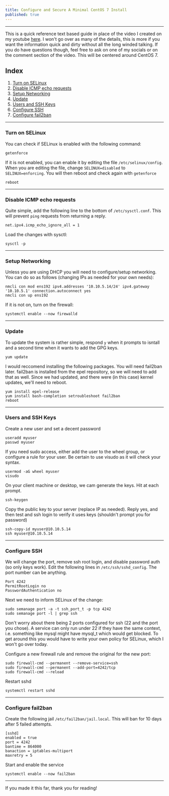 ```yaml
---
title: Configure and Secure A Minimal CentOS 7 Install
published: true
---
```


* * *
This is a quick reference text based guide in place of the video I created on my youtube [here](https://youtu.be/Rv2D1H6IQes). I won't go over as many of the details, this is more if you want the information quick and dirty without all the long winded talking. If you do have questions though, feel free to ask on one of my socials or on the comment section of the video. This will be centered around CentOS 7.

## Index

1. [Turn on SELinux](#selinux)
2. [Disable ICMP echo requests](#icmp)
3. [Setup Networking](#network)
4. [Update](#update)
5. [Users and SSH Keys](#user)
6. [Configure SSH](#ssh)
7. [Configure fail2ban](#fail2ban)


* * *

### Turn on SELinux<a name="selinux"><a/>

You can check if SELinux is enabled with the following command:

```
getenforce
```

If it is not enabled, you can enable it by editing the file `/etc/selinux/config`. When you are editing the file, change `SELINUX=disabled` to `SELINUX=enforcing`. You will then reboot and check again with `getenforce`

`reboot`

* * *

### Disable ICMP echo requests<a name="icmp"><a/>

Quite simple, add the following line to the bottom of `/etc/sysctl.conf`. This will prevent `ping` requests from returning a reply. 

```
net.ipv4.icmp_echo_ignore_all = 1
```

Load the changes with sysctl:

```
sysctl -p
```

* * *

### Setup Networking<a name="network"><a/>

Unless you are using DHCP you will need to configure/setup networking. You can do so as follows (changing IPs as needed for your own needs):

```
nmcli con mod ens192 ipv4.addresses '10.10.5.14/24' ipv4.gateway '10.10.5.1' connection.autoconnect yes
nmcli con up ens192
```

If it is not on, turn on the firewall:

```
systemctl enable --now firewalld
```

* * *

### Update<a name="update"><a/>

To update the system is rather simple, respond `y` when it prompts to isntall and a second time when it wants to add the GPG keys. 

```
yum update
```

I would reccomend installing the following packages. You will need fail2ban later. fail2ban is installed from the epel repository, so we will need to add that as well. Since we had updated, and there were (in this case) kernel updates, we'll need to reboot. 

```
yum install epel-release
yum install bash-completion setroubleshoot fail2ban
reboot
```


* * *

### Users and SSH Keys<a name="user"><a/>

Create a new user and set a decent password

```
useradd myuser
passwd myuser
```

If you need sudo access, either add the user to the wheel group, or configure a rule for your user. Be certain to use visudo as it will check your syntax.

```
usermod -aG wheel myuser
visudo 
```

On your client machine or desktop, we cam generate the keys. Hit <Enter> at each prompt. 

```
ssh-keygen
```

Copy the public key to your server (replace IP as needed). Reply yes, and then test and ssh login to verify it uses keys (shouldn't prompt you for password)

```
ssh-copy-id myuser@10.10.5.14
ssh myuser@10.10.5.14
```

* * *

### Configure SSH<a name="ssh"><a/>

We will change the port, remove ssh root login, and disable password auth (so only keys work). Edit the following lines in `/etc/ssh/sshd_config`. The port number can be anything. 

```
Port 4242
PermitRootLogin no
PasswordAuthentication no
```

Next we need to inform SELinux of the change:

```
sudo semanage port -a -t ssh_port_t -p tcp 4242
sudo semanage port -l | grep ssh
```

Don't worry about there being 2 ports configured for ssh (22 and the port you chose). A service can only run under 22 if they have the same context, i.e. something like mysql might have mysql_t which would get blocked. To get around this you would have to write your own policy for SELinux, which I won't go over today. 

Configure a new firewall rule and remove the original for the new port:

```
sudo firewall-cmd --permanent --remove-service=ssh 
sudo firewall-cmd --permanent --add-port=4242/tcp
sudo firewall-cmd --reload
```

Restart sshd 

```
systemctl restart sshd
```

* * *

### Configure fail2ban<a name="fail2ban"><a/>

Create the following jail `/etc/fail2ban/jail.local`. This will ban for 10 days after 5 failed attempts.

```
[sshd]
enabled = true
port = 4242
bantime = 864000
banaction = iptables-multiport 
maxretry = 5
```

Start and enable the service

```
systemctl enable --now fail2ban
```

* * *

If you made it this far, thank you for reading!
